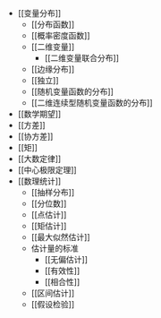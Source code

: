 - [[变量分布]]
	- [[分布函数]]
	- [[概率密度函数]]
	- [[二维变量]]
		- [[二维变量联合分布]]
	- [[边缘分布]]
	- [[独立]]
	- [[随机变量函数的分布]]
	- [[二维连续型随机变量函数的分布]]
- [[数学期望]]
- [[方差]]
- [[协方差]]
- [[矩]]
- [[大数定律]]
- [[中心极限定理]]
- [[数理统计]]
	- [[抽样分布]]
	- [[分位数]]
	- [[点估计]]
	- [[矩估计]]
	- [[最大似然估计]]
	- 估计量的标准
		- [[无偏估计]]
		- [[有效性]]
		- [[相合性]]
	- [[区间估计]]
	- [[假设检验]]